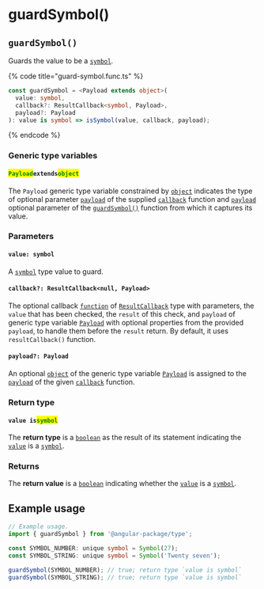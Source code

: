 # guardSymbol()

## `guardSymbol()`

Guards the value to be a [`symbol`](https://developer.mozilla.org/en-US/docs/Web/JavaScript/Reference/Global\_Objects/Symbol).

{% code title="guard-symbol.func.ts" %}
```typescript
const guardSymbol = <Payload extends object>(
  value: symbol,
  callback?: ResultCallback<symbol, Payload>,
  payload?: Payload
): value is symbol => isSymbol(value, callback, payload);
```
{% endcode %}

### Generic type variables

#### <mark style="color:green;">**`Payload`**</mark>**`extends`**<mark style="color:green;">**`object`**</mark>

The `Payload` generic type variable constrained by [`object`](https://www.typescriptlang.org/docs/handbook/basic-types.html#object) indicates the type of optional parameter [`payload`](../types/resultcallback.md#payload-payload) of the supplied [`callback`](guardsymbol.md#callback-resultcallback-less-than-type-payload-greater-than) function and [`payload`](guardsymbol.md#payload-payload) optional parameter of the [`guardSymbol()`](guardsymbol.md#guardsymbol) function from which it captures its value.

### Parameters

#### `value: symbol`

A [`symbol`](https://developer.mozilla.org/en-US/docs/Web/JavaScript/Reference/Global\_Objects/Symbol) type value to guard.

#### `callback?: ResultCallback<null, Payload>`

The optional callback [`function`](https://developer.mozilla.org/en-US/docs/Web/JavaScript/Guide/Functions) of [`ResultCallback`](../types/resultcallback.md) type with parameters, the `value` that has been checked, the `result` of this check, and `payload` of generic type variable [`Payload`](guardsymbol.md#payloadextendsobject) with optional properties from the provided `payload`, to handle them before the `result` return. By default, it uses `resultCallback()` function.

#### `payload?: Payload`

An optional [`object`](https://developer.mozilla.org/en-US/docs/Web/JavaScript/Reference/Global\_Objects/Object) of the generic type variable [`Payload`](guardsymbol.md#payloadextendsobject-object) is assigned to the [`payload`](../types/resultcallback.md#payload-payload) of the given [`callback`](guardsymbol.md#callback-resultcallback-less-than-bigint-payload-greater-than) function.

### Return type

#### `value is`<mark style="color:green;">`symbol`</mark>

The **return type** is a [`boolean`](https://www.typescriptlang.org/docs/handbook/basic-types.html#boolean) as the result of its statement indicating the [`value`](guardsymbol.md#value-true) is a [`symbol`](https://developer.mozilla.org/en-US/docs/Web/JavaScript/Reference/Global\_Objects/Symbol).

### Returns

The **return value** is a [`boolean`](https://developer.mozilla.org/en-US/docs/Web/JavaScript/Reference/Global\_Objects/Symbol) indicating whether the [`value`](guardsymbol.md#value-symbol) is a [`symbol`](https://developer.mozilla.org/en-US/docs/Web/JavaScript/Reference/Global\_Objects/Symbol).

## Example usage

```typescript
// Example usage.
import { guardSymbol } from '@angular-package/type';

const SYMBOL_NUMBER: unique symbol = Symbol(27);
const SYMBOL_STRING: unique symbol = Symbol('Twenty seven');

guardSymbol(SYMBOL_NUMBER); // true; return type `value is symbol`
guardSymbol(SYMBOL_STRING); // true; return type `value is symbol`
```
